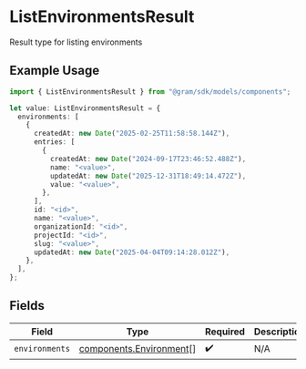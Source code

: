 # ListEnvironmentsResult

Result type for listing environments

## Example Usage

```typescript
import { ListEnvironmentsResult } from "@gram/sdk/models/components";

let value: ListEnvironmentsResult = {
  environments: [
    {
      createdAt: new Date("2025-02-25T11:58:58.144Z"),
      entries: [
        {
          createdAt: new Date("2024-09-17T23:46:52.488Z"),
          name: "<value>",
          updatedAt: new Date("2025-12-31T18:49:14.472Z"),
          value: "<value>",
        },
      ],
      id: "<id>",
      name: "<value>",
      organizationId: "<id>",
      projectId: "<id>",
      slug: "<value>",
      updatedAt: new Date("2025-04-04T09:14:28.012Z"),
    },
  ],
};
```

## Fields

| Field                                                              | Type                                                               | Required                                                           | Description                                                        |
| ------------------------------------------------------------------ | ------------------------------------------------------------------ | ------------------------------------------------------------------ | ------------------------------------------------------------------ |
| `environments`                                                     | [components.Environment](../../models/components/environment.md)[] | :heavy_check_mark:                                                 | N/A                                                                |